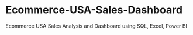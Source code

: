# Ecommerce-USA-Sales-Dashboard
Ecommerce USA Sales Analysis and Dashboard using SQL, Excel, Power BI
